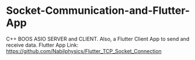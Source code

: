 # Socket-Communication-and-Flutter-App
 C++ BOOS ASIO SERVER and CLIENT. Also, a Flutter Client App to send and receive data.
 Flutter App Link: https://github.com/Nabilphysics/Flutter_TCP_Socket_Connection
